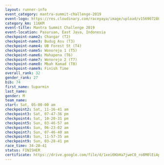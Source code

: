 ```yaml
---
layout: runner-info 
event_category: mantra-summit-challenge-2019 
event-logo: https://res.cloudinary.com/raceyaya/image/upload/v1569072809/logo/mantra-image_segrbx.jpg
category_km: 116KM 
event-title: Mantra Summit Challenge 2019 
event-location: Pasuruan, East Java, Indonesia 
checkpoint-name2: Changar (T2) 
checkpoint-name3: Budug Asu (T3) 
checkpoint-name4: UB Forest St (T4) 
checkpoint-name5: Wonorejo 1 (T5) 
checkpoint-name6: Mahapena (T6) 
checkpoint-name7: Wonorejo 2 (T7) 
checkpoint-name8: Mbah Kamad (T8) 
checkpoint-name9: Finish Time
overall_rank: 32
gender_rank: 27
bib: 74
first_name: Suparmin
last_name: 
gender: M
team_name: 
start: Sat, 05-00-00 am
checkpoint2: Sat, 11-16-41 am
checkpoint3: Sat, 07-47-36 pm
checkpoint4: Sat, 10-20-31 pm
checkpoint5: Sun, 03-46-57 am
checkpoint6: Sun, 06-23-02 am
checkpoint7: Sun, 07-46-40 am
checkpoint8: Sun, 11-57-35 am
checkpoint9: Sun, 03-28-41 pm
race_time: 34-28-41
status: FINISHER
certificate: https://drive.google.com/file/d/1xei6KbHa7jweC0_ro8M0lEiApFhdN-Jc/view?usp=sharing
---
```


